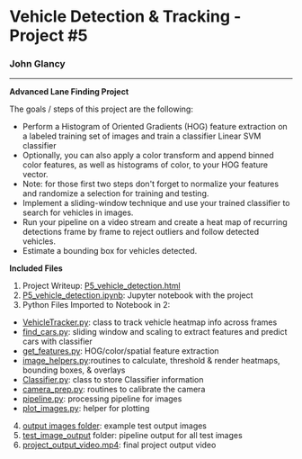 # **Vehicle Detection & Tracking - Project #5** 

### John Glancy

---

**Advanced Lane Finding Project**

The goals / steps of this project are the following:

* Perform a Histogram of Oriented Gradients (HOG) feature extraction on a labeled training set of images and train a classifier Linear SVM classifier
* Optionally, you can also apply a color transform and append binned color features, as well as histograms of color, to your HOG feature vector.
* Note: for those first two steps don't forget to normalize your features and randomize a selection for training and testing.
* Implement a sliding-window technique and use your trained classifier to search for vehicles in images.
* Run your pipeline on a video stream and create a heat map of recurring detections frame by frame to reject outliers and follow detected vehicles.
* Estimate a bounding box for vehicles detected.

**Included Files**
1) Project Writeup: [P5_vehicle_detection.html](/P5_vehicle_detection.html)
2) [P5_vehicle_detection.ipynb](/P5_vehicle_detection.ipynb): Jupyter notebook with the project
3) Python Files Imported to Notebook in 2:
* [VehicleTracker.py](/VehicleTracker.py): class to track vehicle heatmap info across frames		
* [find_cars.py](/find_cars.py): sliding window and scaling to extract features and predict cars with classifier
* [get_features.py](/get_features.py): HOG/color/spatial feature extraction
* [image_helpers.py](/image_helpers.py):routines to calculate, threshold & render heatmaps, bounding boxes, & overlays
* [Classifier.py](/Classifier.py): class to store Classifier information	
* [camera_prep.py](/camera_prep.py): routines to calibrate the camera
* [pipeline.py](/pipeline.py): processing pipeline for images
* [plot_images.py](/plot_images.py): helper for plotting
4) [output images folder](/output_images): example test output images
5) [test_image_output](/test_image_output) folder: pipeline output for all test images
6) [project_output_video.mp4](/project_output_video.mp4): final project output video
